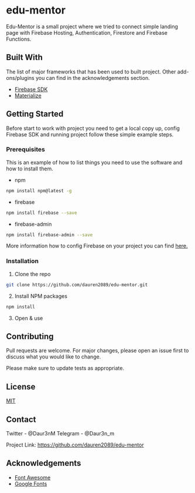 # edu-mentor
Edu-Mentor is a small project where we tried to connect simple landing page with Firebase Hosting, Authentication, Firestore and Firebase Functions.

   
## Built With
The list of major frameworks that has been used to built project. Other add-ons/plugins you can find in the acknowledgements section.
* [Firebase SDK](https://firebase.google.com)
* [Materialize](https://materializecss.com/)

## Getting Started

Before start to work with project you need to get a local copy up, config Firebase SDK and running project follow these simple example steps.


### Prerequisites

This is an example of how to list things you need to use the software and how to install them.
* npm
```sh
npm install npm@latest -g
```
* firebase
```sh
npm install firebase --save
```

* firebase-admin
```sh
npm install firebase-admin --save
```


More information how to config Firebase on your project you can find [here.](https://firebase.google.com/docs/admin/setup)

### Installation

1. Clone the repo
```sh
git clone https://github.com/dauren2089/edu-mentor.git
```
2. Install NPM packages
```sh
npm install
```
3. Open & use

## Contributing
Pull requests are welcome. For major changes, please open an issue first to discuss what you would like to change.

Please make sure to update tests as appropriate.

## License
[MIT](https://choosealicense.com/licenses/mit/)

## Contact

Twitter - @Daur3nM
Telegram - @Daur3n_m

Project Link: https://github.com/dauren2089/edu-mentor

## Acknowledgements
* [Font Awesome](https://fontawesome.com)
* [Google Fonts](https://fonts.googleapis.com/)
